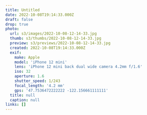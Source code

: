 ```yaml
---
title: Untitled
date: 2022-10-08T19:14:33.000Z
draft: false
drop: true
photo:
  url: s3/images/2022-10-08-12-14-33.jpg
  thumb: s3/thumbs/2022-10-08-12-14-33.jpg
  preview: s3/previews/2022-10-08-12-14-33.jpg
  created: 2022-10-08T19:14:33.000Z
  exif:
    make: Apple
    model: 'iPhone 12 mini'
    lens: 'iPhone 12 mini back dual wide camera 4.2mm f/1.6'
    iso: 32
    aperture: 1.6
    shutter_speed: 1/243
    focal_length: '4.2 mm'
    gps: '47.7536472222222 -122.156661111111'
  title: null
  caption: null
links: []
---
```


